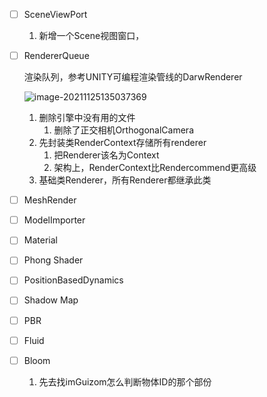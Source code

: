 - [ ] SceneViewPort

  1. 新增一个Scene视图窗口，

- [ ] RendererQueue

  渲染队列，参考UNITY可编程渲染管线的DarwRenderer

  ![image-20211125135037369](C:\Users\darkmon\AppData\Roaming\Typora\typora-user-images\image-20211125135037369.png)

  1. 删除引擎中没有用的文件
     1. 删除了正交相机OrthogonalCamera
  2. 先封装类RenderContext存储所有renderer
     1. 把Renderer该名为Context
     2. 架构上，RenderContext比Rendercommend更高级
  3. 基础类Renderer，所有Renderer都继承此类

  

- [ ] MeshRender

- [ ] ModelImporter

- [ ] Material

- [ ] Phong Shader

- [ ] PositionBasedDynamics

- [ ] Shadow Map

- [ ] PBR

- [ ] Fluid

- [ ] Bloom

  1. 先去找imGuizom怎么判断物体ID的那个部份

